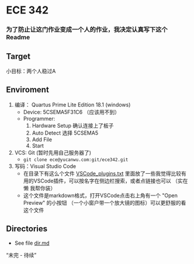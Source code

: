 # ECE 342

### 为了防止让这门作业变成一个人的作业，我决定认真写下这个Readme

## Target
小目标：两个人稳过A

## Enviroment
1. 编译： Quartus Prime Lite Edition 18.1 (windows)
   - Device: 5CSEMA5F31C6 （应该用不到）
   - Programmer:
       1. Hardware Setup 确认连接上了板子
       2. Auto Detect 选择 5CSEMA5
       3. Add File
       4. Start
2. VCS: Git (暂时先用自己服务器了)
   - `git clone ece@yucanwu.com:git/ece342.git`
3. 写码：Visual Studio Code
   - 在目录下有这么个文件 [VSCode_plugins.txt](./VSCode_plugins.txt) 里面放了一些我觉得比较有用的VSCode插件，可以按名字在侧边栏搜索，或者点链接也可以 （实在懒 我帮你装）
   - 这个文件是markdown格式，打开VSCode点击右上角有一个 "Open Preview" 的小按钮 （一个小窗户带一个放大镜的图标）可以更舒服的看这个文件

## Directories
- See file [dir.md](dir.txt)

“未完 - 待续”